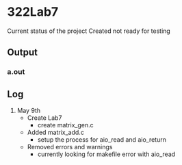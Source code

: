# 322Lab7
Current status of the project
Created not ready for testing
## Output
### a.out
## Log
1. May 9th
   - Create Lab7
     - create matrix_gen.c
   - Added matrix_add.c
     - setup the process for aio_read and aio_return
   - Removed errors and warnings
     - currently looking for makefile error with aio_read

